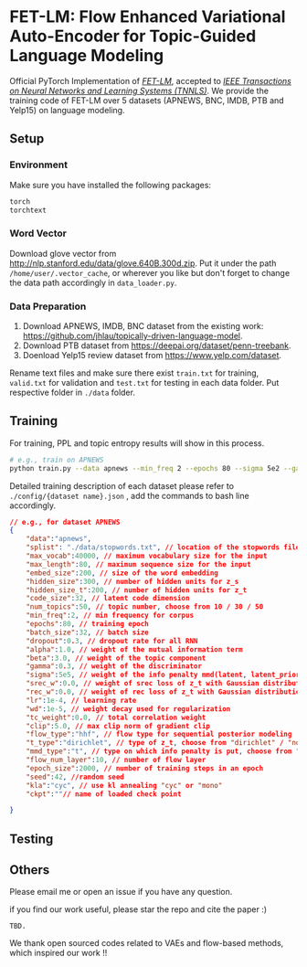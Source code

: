 # FET-LM: Flow Enhanced Variational Auto-Encoder for Topic-Guided Language Modeling

Official PyTorch Implementation of  *[FET-LM]()*, accepted to *[IEEE Transactions on Neural Networks and Learning Systems (TNNLS)](https://ieeexplore.ieee.org/xpl/RecentIssue.jsp?punumber=5962385)*. We provide the training code of FET-LM over 5 datasets (APNEWS, BNC, IMDB, PTB and Yelp15) on language modeling.

## Setup

### Environment

Make sure you have installed the following packages:

```bash
torch
torchtext
```

### Word Vector

Download glove vector from http://nlp.stanford.edu/data/glove.640B.300d.zip. Put it under the path `/home/user/.vector_cache`, or wherever you like but don't forget to change the data path accordingly in `data_loader.py`.

### Data Preparation

1. Download APNEWS, IMDB, BNC dataset from the existing work:  https://github.com/jhlau/topically-driven-language-model. 
2. Download PTB dataset from https://deepai.org/dataset/penn-treebank. 
3. Doenload Yelp15 review dataset from https://www.yelp.com/dataset.  

Rename text files and make sure there exist `train.txt` for training,  `valid.txt` for validation and `test.txt` for testing in each data folder. Put respective folder in `./data` folder. 

## Training

For training, PPL and topic entropy results will show in this process. 

```bash
# e.g., train on APNEWS
python train.py --data apnews --min_freq 2 --epochs 80 --sigma 5e2 --gamma 0.3 --flow_num_layer 10 --kla cyc --num_topics 50
```

Detailed training description of each dataset please refer to `./config/{dataset name}.json` , add the commands to bash line accordingly.

```json
// e.g., for dataset APNEWS
{
    "data":"apnews",
    "splist": "./data/stopwords.txt", // location of the stopwords file
    "max_vocab":40000, // maximum vocabulary size for the input
    "max_length":80, // maximum sequence size for the input
    "embed_size":200, // size of the word embedding
    "hidden_size":300, // number of hidden units for z_s
    "hidden_size_t":200, // number of hidden units for z_t
    "code_size":32, // latent code dimension
    "num_topics":50, // topic number, choose from 10 / 30 / 50
    "min_freq":2, // min frequency for corpus
    "epochs":80, // training epoch
    "batch_size":32, // batch size
    "dropout":0.3, // dropout rate for all RNN
    "alpha":1.0, // weight of the mutual information term
    "beta":3.0, // weight of the topic component
    "gamma":0.3, // weight of the discriminator
    "sigma":5e5, // weight of the info penalty mmd(latent, latent_prior)
    "srec_w":0.0, // weight of srec loss of z_t with Gaussian distribution
    "rec_w":0.0, // weight of rec loss of z_t with Gaussian distribution
    "lr":1e-4, // learning rate
    "wd":1e-5, // weight decay used for regularization
    "tc_weight":0.0, // total correlation weight
    "clip":5.0, // max clip norm of gradient clip
    "flow_type":"hhf", // flow type for sequential posterior modeling
    "t_type":"dirichlet", // type of z_t, choose from "dirichlet" / "normal"
    "mmd_type":"t", // type on which info penalty is put, choose from "t" / "z" / "all"
    "flow_num_layer":10, // number of flow layer
    "epoch_size":2000, // number of training steps in an epoch
    "seed":42, //random seed
    "kla":"cyc", // use kl annealing "cyc" or "mono"
    "ckpt":""// name of loaded check point

}
```

## Testing



## Others

Please email me or open an issue if you have any question.

if you find our work useful, please star the repo and cite the paper :)

```
TBD.
```

We thank open sourced codes related to VAEs and flow-based methods, which inspired our work !!

